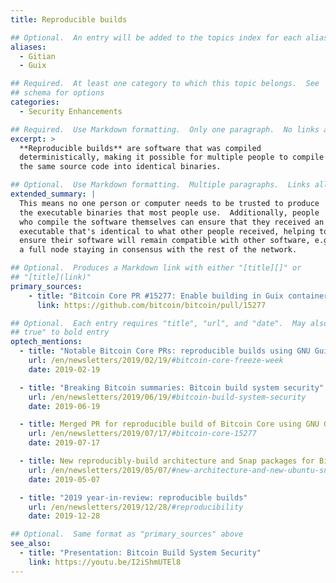 ```yaml
---
title: Reproducible builds

## Optional.  An entry will be added to the topics index for each alias
aliases:
  - Gitian
  - Guix

## Required.  At least one category to which this topic belongs.  See
## schema for options
categories:
  - Security Enhancements

## Required.  Use Markdown formatting.  Only one paragraph.  No links allowed.
excerpt: >
  **Reproducible builds** are software that was compiled
  deterministically, making it possible for multiple people to compile
  the same source code into identical binaries.

## Optional.  Use Markdown formatting.  Multiple paragraphs.  Links allowed.
extended_summary: |
  This means no one person or computer needs to be trusted to produce
  the executable binaries that most people use.  Additionally, people
  who compile the software themselves can ensure that they received an
  executable that's identical to what other people received, helping to
  ensure their software will remain compatible with other software, e.g.
  a full node staying in consensus with the rest of the network.

## Optional.  Produces a Markdown link with either "[title][]" or
## "[title](link)"
primary_sources:
    - title: "Bitcoin Core PR #15277: Enable building in Guix containers"
      link: https://github.com/bitcoin/bitcoin/pull/15277

## Optional.  Each entry requires "title", "url", and "date".  May also use "feature:
## true" to bold entry
optech_mentions:
  - title: "Notable Bitcoin Core PRs: reproducible builds using GNU Guix"
    url: /en/newsletters/2019/02/19/#bitcoin-core-freeze-week
    date: 2019-02-19

  - title: "Breaking Bitcoin summaries: Bitcoin build system security"
    url: /en/newsletters/2019/06/19/#bitcoin-build-system-security
    date: 2019-06-19

  - title: Merged PR for reproducible build of Bitcoin Core using GNU Guix
    url: /en/newsletters/2019/07/17/#bitcoin-core-15277
    date: 2019-07-17

  - title: New reproducibly-build architecture and Snap packages for Bitcoin Core
    url: /en/newsletters/2019/05/07/#new-architecture-and-new-ubuntu-snap-package
    date: 2019-05-07

  - title: "2019 year-in-review: reproducible builds"
    url: /en/newsletters/2019/12/28/#reproducibility
    date: 2019-12-28

## Optional.  Same format as "primary_sources" above
see_also:
  - title: "Presentation: Bitcoin Build System Security"
    link: https://youtu.be/I2iShmUTEl8
---
```

